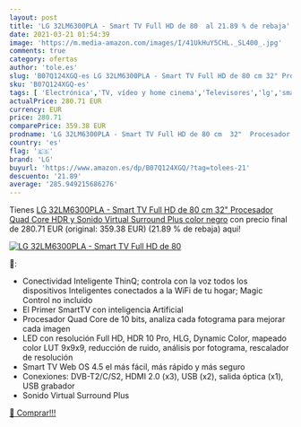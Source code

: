```yaml
---
layout: post
title: 'LG 32LM6300PLA - Smart TV Full HD de 80  al 21.89 % de rebaja'
date: 2021-03-21 01:54:39
image: 'https://m.media-amazon.com/images/I/41UkHuY5CHL._SL400_.jpg'
comments: true
category: ofertas
author: 'tole.es'
slug: 'B07Q124XGQ-es LG 32LM6300PLA - Smart TV Full HD de 80 cm 32" Procesador...'
sku: 'B07Q124XGQ-es'
tags: [ 'Electrónica','TV, vídeo y home cinema','Televisores','lg','smart','tv', ]
actualPrice: 280.71 EUR
currency: EUR
price: 280.71
comparePrice: 359.38 EUR
prodname: 'LG 32LM6300PLA - Smart TV Full HD de 80 cm  32"  Procesador Quad Core  HDR y Sonido Virtual Surround Plus  color negro'
country: 'es'
flag: '🇪🇸'
brand: 'LG'
buyurl: 'https://www.amazon.es/dp/B07Q124XGQ/?tag=tolees-21'
descuento: '21.89'
average: '285.949215686276'
---
```


Tienes [LG 32LM6300PLA - Smart TV Full HD de 80 cm  32"  Procesador Quad Core  HDR y Sonido Virtual Surround Plus  color negro](https://www.amazon.es/dp/B07Q124XGQ/?tag=tolees-21) con precio final de  280.71 EUR (original: 359.38 EUR) (21.89 %  de rebaja) aqui!

[![LG 32LM6300PLA - Smart TV Full HD de 80 ](https://m.media-amazon.com/images/I/41UkHuY5CHL._SL400_.jpg)](https://www.amazon.es/dp/B07Q124XGQ/?tag=tolees-21)

🔎:

- Conectividad Inteligente ThinQ; controla con la voz todos los dispositivos Inteligentes conectados a la WiFi de tu hogar; Magic Control no incluido
- El Primer SmartTV con inteligencia Artificial
- Procesador Quad Core de 10 bits, analiza cada fotograma para mejorar cada imagen
- LED con resolución Full HD, HDR 10 Pro, HLG, Dynamic Color, mapeado color LUT 9x9x9, reducción de ruido, análisis por fotograma, rescalador de resolución
- Smart TV Web OS 4.5 el más fácil, más rápido y más seguro
- Conexiones: DVB-T2/C/S2, HDMI 2.0 (x3), USB (x2), salida óptica (x1), USB grabador
- Sonido Virtual Surround Plus

[🛒 Comprar!!!](https://www.amazon.es/dp/B07Q124XGQ/?tag=tolees-21)
